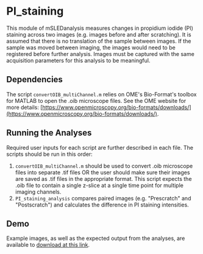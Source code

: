 # PI_staining
This module of mSLEDanalysis measures changes in propidium iodide (PI) staining across two images (e.g. images before and after scratching).  It is assumed that there is no translation of the sample between images.  If the sample was moved between imaging, the images would need to be registered before further analysis.  Images must be captured with the same acquisition parameters for this analysis to be meaningful.

## Dependencies
The script `convertOIB_multiChannel.m` relies on OME's Bio-Format's toolbox for MATLAB to open the .oib microscope files.  See the OME website for more details: [https://www.openmicroscopy.org/bio-formats/downloads/](https://www.openmicroscopy.org/bio-formats/downloads/).

## Running the Analyses
Required user inputs for each script are further described in each file.  The scripts should be run in this order:
1. `convertOIB_multiChannel.m` should be used to convert .oib microscope files into separate .tif files OR the user should make sure their images are saved as .tif files in the appropriate format.  This script expects the .oib file to contain a single z-slice at a single time point for multiple imaging channels.
2. `PI_staining_analysis` compares paired images (e.g. "Prescratch" and "Postscratch") and calculates the difference in PI staining intensities.

## Demo
Example images, as well as the expected output from the analyses, are available to [download at this link](https://drive.google.com/open?id=18n_1H27cwbsWqO9va_ekhjuvqBxfZHCE).
